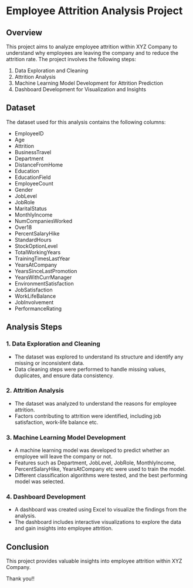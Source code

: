 # Employee Attrition Analysis Project

## Overview
This project aims to analyze employee attrition within XYZ Company to understand why employees are leaving the company and to reduce the attrition rate. The project involves the following steps:

1. Data Exploration and Cleaning
2. Attrition Analysis
3. Machine Learning Model Development for Attrition Prediction
4. Dashboard Development for Visualization and Insights

## Dataset
The dataset used for this analysis contains the following columns:
- EmployeeID
- Age
- Attrition
- BusinessTravel
- Department
- DistanceFromHome
- Education
- EducationField
- EmployeeCount
- Gender
- JobLevel
- JobRole
- MaritalStatus
- MonthlyIncome
- NumCompaniesWorked
- Over18
- PercentSalaryHike
- StandardHours
- StockOptionLevel
- TotalWorkingYears
- TrainingTimesLastYear
- YearsAtCompany
- YearsSinceLastPromotion
- YearsWithCurrManager
- EnvironmentSatisfaction
- JobSatisfaction
- WorkLifeBalance
- JobInvolvement
- PerformanceRating

## Analysis Steps

### 1. Data Exploration and Cleaning
- The dataset was explored to understand its structure and identify any missing or inconsistent data.
- Data cleaning steps were performed to handle missing values, duplicates, and ensure data consistency.

### 2. Attrition Analysis
- The dataset was analyzed to understand the reasons for employee attrition.
- Factors contributing to attrition were identified, including job satisfaction, work-life balance etc.

### 3. Machine Learning Model Development
- A machine learning model was developed to predict whether an employee will leave the company or not.
- Features such as Department, JobLevel, JobRole, MonthlyIncome, PercentSalaryHike, YearsAtCompany etc were used to train the model.
- Different classification algorithms were tested, and the best performing model was selected.

### 4. Dashboard Development
- A dashboard was created using Excel to visualize the findings from the analysis.
- The dashboard includes interactive visualizations to explore the data and gain insights into employee attrition.


## Conclusion
This project provides valuable insights into employee attrition within XYZ Company.

Thank you!!

